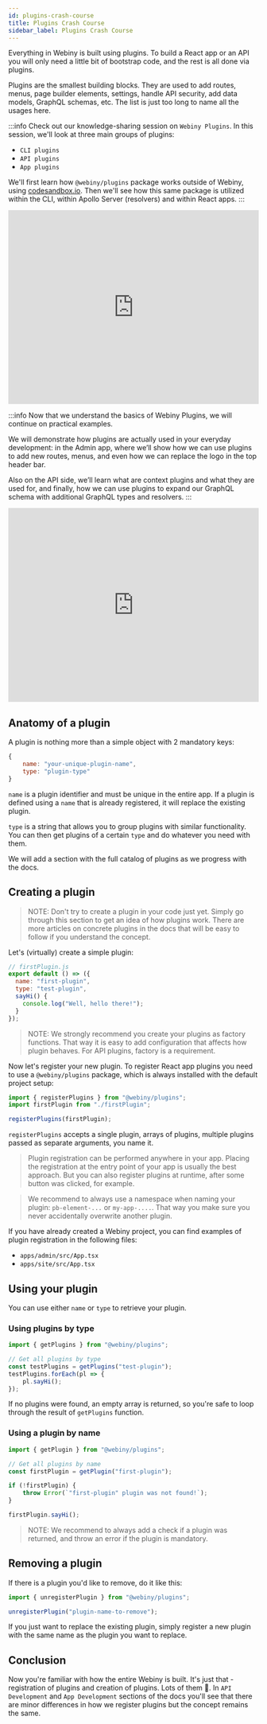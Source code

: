 ```yaml
---
id: plugins-crash-course
title: Plugins Crash Course
sidebar_label: Plugins Crash Course
---
```


Everything in Webiny is built using plugins. To build a React app or an API you will only need a little bit of bootstrap code, and the rest is all done via plugins.

Plugins are the smallest building blocks. They are used to add routes, menus, page builder elements, settings, handle API security, add data models, GraphQL schemas, etc. The list is just too long to name all the usages here.

:::info
Check out our knowledge-sharing session on `Webiny Plugins`. 
In this session, we'll look at three main groups of plugins:
- `CLI plugins`
- `API plugins`
- `App plugins`

We'll first learn how `@webiny/plugins` package works outside of Webiny, using [codesandbox.io](https://www.codesandbox.io). Then we'll see how this same package is utilized within the CLI, within Apollo Server (resolvers) and within React apps.
:::

<iframe width="100%" height="390" src="https://youtube.com/embed/4qcDLzu8kVM" frameborder="0" allowfullscreen></iframe>

:::info
Now that we understand the basics of Webiny Plugins, we will continue on practical examples. 

We will demonstrate how plugins are actually used in your everyday development: in the Admin app, where we’ll show how we can use plugins to add new routes, menus, and even how we can replace the logo in the top header bar. 

Also on the API side, we’ll learn what are context plugins and what they are used for, and finally, how we can use plugins to expand our GraphQL schema with additional GraphQL types and resolvers.
:::

<iframe width="100%" height="390" src="https://youtube.com/embed/NGoZ3TDTYus" frameborder="0" allowfullscreen></iframe>

## Anatomy of a plugin

A plugin is nothing more than a simple object with 2 mandatory keys:

```js
{
    name: "your-unique-plugin-name",
    type: "plugin-type"
}
```

`name` is a plugin identifier and must be unique in the entire app. If a plugin is defined using a `name` that is already registered, it will replace the existing plugin.

`type` is a string that allows you to group plugins with similar functionality. You can then get plugins of a certain `type` and do whatever you need with them.

We will add a section with the full catalog of plugins as we progress with the docs.

## Creating a plugin

> NOTE: Don't try to create a plugin in your code just yet. Simply go through this section to get an idea of how plugins work. There are more articles on concrete plugins in the docs that will be easy to follow if you understand the concept.

Let's (virtually) create a simple plugin:

```js
// firstPlugin.js
export default () => ({
  name: "first-plugin",
  type: "test-plugin",
  sayHi() {
    console.log("Well, hello there!");
  }
});
```

> NOTE: We strongly recommend you create your plugins as factory functions. That way it is easy to add configuration that affects how plugin behaves. For API plugins, factory is a requirement.

Now let's register your new plugin. To register React app plugins you need to use a `@webiny/plugins` package, which is always installed with the default project setup:

```js
import { registerPlugins } from "@webiny/plugins";
import firstPlugin from "./firstPlugin";

registerPlugins(firstPlugin);
```

`registerPlugins` accepts a single plugin, arrays of plugins, multiple
plugins passed as separate arguments, you name it.

> Plugin registration can be performed anywhere in your app. Placing the registration at the entry point of your app is usually the best approach. But you can also register plugins at runtime, after some button was clicked, for example.

> We recommend to always use a namespace when naming your plugin: `pb-element-...` or `my-app-....`. That way you make sure you never accidentally overwrite another plugin.

If you have already created a Webiny project, you can find examples of plugin registration in the following files:

- `apps/admin/src/App.tsx`
- `apps/site/src/App.tsx`

## Using your plugin

You can use either `name` or `type` to retrieve your plugin.

### Using plugins by type

```js
import { getPlugins } from "@webiny/plugins";

// Get all plugins by type
const testPlugins = getPlugins("test-plugin");
testPlugins.forEach(pl => {
    pl.sayHi();
});
```

If no plugins were found, an empty array is returned, so you're safe to loop through the result of `getPlugins` function.

### Using a plugin by name

```js
import { getPlugin } from "@webiny/plugins";

// Get all plugins by name
const firstPlugin = getPlugin("first-plugin");

if (!firstPlugin) {
    throw Error(`"first-plugin" plugin was not found!`);
}

firstPlugin.sayHi();
```

> NOTE: We recommend to always add a check if a plugin was returned, and throw an error if the plugin is mandatory.

## Removing a plugin

If there is a plugin you'd like to remove, do it like this:

```js
import { unregisterPlugin } from "@webiny/plugins";

unregisterPlugin("plugin-name-to-remove");
```

If you just want to replace the existing plugin, simply register a new plugin with the same name as the plugin you want to replace.

## Conclusion

Now you're familiar with how the entire Webiny is built. It's just that - registration of plugins and creation of plugins. Lots of them 🚀. In `API Development` and `App Development` sections of the docs you'll see that there are minor differences in how we register plugins but the concept remains the same.
